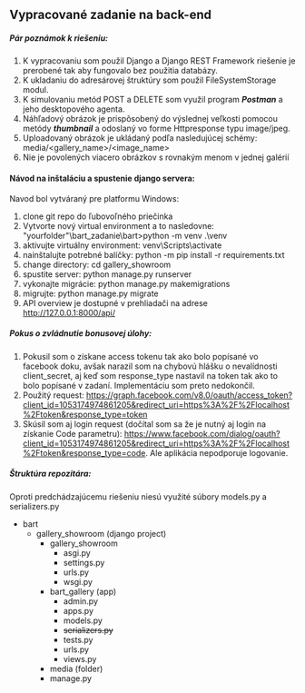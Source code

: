 ## Vypracované zadanie na back-end
##### Pár poznámok k riešeniu:
  1. K vypracovaniu som použil Django a Django REST Framework riešenie je prerobené tak aby fungovalo bez použitia databázy.
  2. K ukladaniu do adresárovej štruktúry som použil FileSystemStorage modul.
  3. K simulovaniu metód POST a DELETE som využil program ***Postman*** a jeho desktopového agenta.   
  4. Náhľadový obrázok je prispôsobený do výslednej veľkosti pomocou metódy ***thumbnail*** a odoslaný vo forme Httpresponse typu          image/jpeg.
  5. Uploadovaný obrázok je ukládaný podľa nasledujúcej schémy: media/<gallery_name>/<image_name>
  6. Nie je povolených viacero obrázkov s rovnakým menom v jednej galérií
  
    
#### Návod na inštaláciu a spustenie django servera:
Navod bol vytváraný pre platformu Windows:

  1. clone git repo do ľubovoľného priečinka
  2. Vytvorte nový virtual environment a to nasledovne: "yourfolder"\bart_zadanie\bart>python -m venv .\venv
  3. aktivujte virtuálny environment: venv\Scripts\activate
  3. nainštalujte potrebné balíčky: python -m pip install -r requirements.txt 
  4. change directory: cd gallery_showroom
  5. spustite server: python manage.py runserver
  6. vykonajte migrácie: python manage.py makemigrations
  7. migrujte: python manage.py migrate
  6. API overview je dostupné v prehliadači na adrese http://127.0.0.1:8000/api/
  
  
##### Pokus o zvládnutie bonusovej úlohy:
  1. Pokusil som o získane access tokenu tak ako bolo popísané vo facebook doku, avšak narazil som na chybovú hlášku o nevalídnosti        client_secret, aj keď som response_type nastavil na token tak ako to bolo popísané v zadaní. Implementáciu som preto nedokončil.
  2. Použitý request: https://graph.facebook.com/v8.0/oauth/access_token?client_id=1053174974861205&redirect_uri=https%3A%2F%2Flocalhost%2Ftoken&response_type=token
  3. Skúsil som aj login request (dočítal som sa že je nutný aj login na získanie Code parametru): https://www.facebook.com/dialog/oauth?client_id=1053174974861205&redirect_uri=https%3A%2F%2Flocalhost%2Ftoken&response_type=code. Ale aplikácia nepodporuje logovanie. 

##### Štruktúra repozitára:
Oproti predchádzajúcemu riešeniu niesú využité súbory models.py a serializers.py
  - bart
    - gallery_showroom (django project)
      - gallery_showroom 
        - asgi.py
        - settings.py
        - urls.py
        - wsgi.py
      - bart_gallery (app)
        - admin.py
        - apps.py
        - models.py
        - ~~serializers.py~~
        - tests.py
        - urls.py
        - views.py
      - media (folder)
      - manage.py
